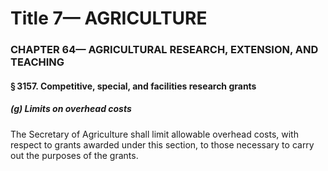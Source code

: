 
# Title 7— AGRICULTURE
### CHAPTER 64— AGRICULTURAL RESEARCH, EXTENSION, AND TEACHING
#### § 3157. Competitive, special, and facilities research grants
##### (g) Limits on overhead costs

The Secretary of Agriculture shall limit allowable overhead costs, with respect to grants awarded under this section, to those necessary to carry out the purposes of the grants.

